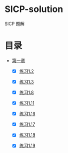 # SICP-solution
SICP 题解

# 目录
* [第一章](/Chapter1)
  * [x] [练习1.2](/Chapter1/exercise_1_2.lisp)
  * [x] [练习1.3](/Chapter1/exercise_1_3.scm)
  * [x] [练习1.8](/Chapter1/exercise_1_8.scm)
  * [x] [练习1.11](/Chapter1/exercise_1_11.scm)
  * [x] [练习1.16](/Chapter1/exercise_1_16.scm)
  * [x] [练习1.17](/Chapter1/exercise_1_17.scm)
  * [x] [练习1.18](/Chapter1/exercise_1_18.scm)
  * [x] [练习1.19](/Chapter1/exercise_1_19.scm)

